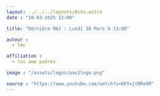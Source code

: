 ```yaml
---
layout: ../../../layouts/Actu.astro
date : "10-03-2025 12:00"

title: "Dernière MAJ : Lundi 10 Mars à 13:00"

auteur :
  - lmc

affiliation :
  - los amo padres

image : "/assets/logos/pas2logo.png"

source : "https://www.youtube.com/watch?v=EKYxjtNRekM"
---
```

